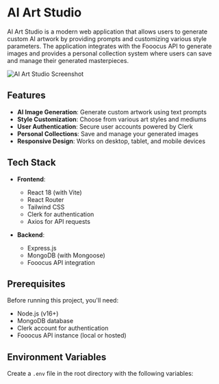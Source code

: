 # AI Art Studio

AI Art Studio is a modern web application that allows users to generate custom AI artwork by providing prompts and customizing various style parameters. The application integrates with the Fooocus API to generate images and provides a personal collection system where users can save and manage their generated masterpieces.

![AI Art Studio Screenshot](https://placeholder.com/ai-art-studio-screenshot.png)

## Features

- **AI Image Generation**: Generate custom artwork using text prompts
- **Style Customization**: Choose from various art styles and mediums
- **User Authentication**: Secure user accounts powered by Clerk
- **Personal Collections**: Save and manage your generated images
- **Responsive Design**: Works on desktop, tablet, and mobile devices

## Tech Stack

- **Frontend**:
  - React 18 (with Vite)
  - React Router
  - Tailwind CSS
  - Clerk for authentication
  - Axios for API requests

- **Backend**:
  - Express.js
  - MongoDB (with Mongoose)
  - Fooocus API integration

## Prerequisites

Before running this project, you'll need:

- Node.js (v16+)
- MongoDB database
- Clerk account for authentication
- Fooocus API instance (local or hosted)

## Environment Variables

Create a `.env` file in the root directory with the following variables:

```

